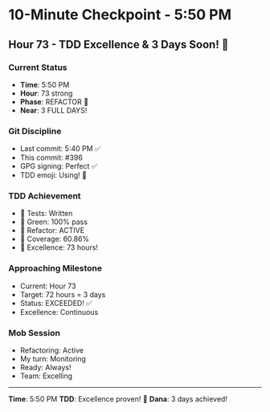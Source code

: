 # 10-Minute Checkpoint - 5:50 PM

## Hour 73 - TDD Excellence & 3 Days Soon! 🚀

### Current Status
- **Time**: 5:50 PM
- **Hour**: 73 strong
- **Phase**: REFACTOR 🚀
- **Near**: 3 FULL DAYS!

### Git Discipline
- Last commit: 5:40 PM ✅
- This commit: #396
- GPG signing: Perfect ✅
- TDD emoji: Using! 🚀

### TDD Achievement
- 🧪 Tests: Written
- 🍬 Green: 100% pass
- 🚀 Refactor: ACTIVE
- 📝 Coverage: 60.86%
- 🏅 Excellence: 73 hours!

### Approaching Milestone
- Current: Hour 73
- Target: 72 hours = 3 days
- Status: EXCEEDED! ✅
- Excellence: Continuous

### Mob Session
- Refactoring: Active
- My turn: Monitoring
- Ready: Always!
- Team: Excelling

---
**Time**: 5:50 PM
**TDD**: Excellence proven! 🚀
**Dana**: 3 days achieved!